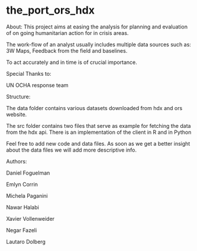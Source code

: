 # the_port_ors_hdx
About:
This project aims at easing the analysis for planning and evaluation of on going humanitarian action for in crisis areas.

The work-flow of an analyst usually includes multiple data sources such as: 3W Maps, Feedback from the field and baselines.

To act accurately and in time is of crucial importance.



Special Thanks to:

UN OCHA response team


Structure:

The data folder contains various datasets downloaded from hdx and ors website.


The src folder contains two files that serve as example for fetching the data from the hdx api.
There is an implementation of the client in R and in Python


Feel free to add new code and data files.
As soon as we get a better insight about the data files we will add more descriptive info.


Authors:

Daniel Foguelman 

Emlyn Corrin

Michela Paganini

Nawar Halabi

Xavier Vollenweider

Negar Fazeli 

Lautaro Dolberg

